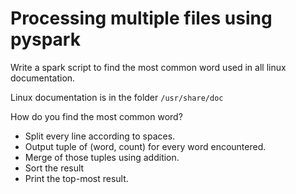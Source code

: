 # Processing multiple files using pyspark

Write a spark script to find the most common word used
in all linux documentation.

Linux documentation is in the folder `/usr/share/doc`

How do you find the most common word?
- Split every line according to spaces.
- Output tuple of (word, count) for every word encountered.
- Merge of those tuples using addition.
- Sort the result
- Print the top-most result.
